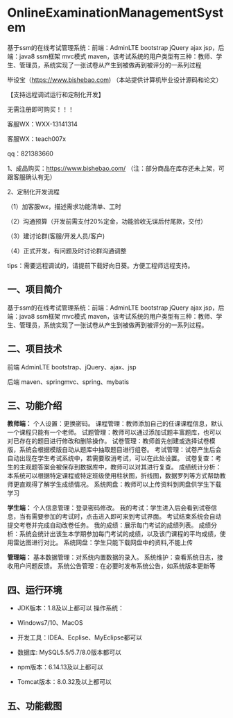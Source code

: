 # OnlineExaminationManagementSystem
 基于ssm的在线考试管理系统：前端：AdminLTE bootstrap jQuery ajax jsp，后端：java8 ssm框架 mvc模式 maven，该考试系统的用户类型有三种：教师、学生、管理员，系统实现了一张试卷从产生到被做再到被评分的一系列过程

毕设宝（https://www.bishebao.com) （本站提供计算机毕业设计源码和论文）

【支持远程调试运行和定制化开发】

无需注册即可购买！！！

客服WX：WXX-13141314

客服WX：teach007x

qq：821383660


1、成品购买：https://www.bishebao.com/ （注：部分商品在库存还未上架，可跟客服确认有无）

2、定制化开发流程

（1）加客服wx，描述需求功能清单、工时

（2）沟通预算（开发前需支付20%定金，功能验收无误后付尾款，交付）

（3）建讨论群(客服/开发人员/客户)

（4）正式开发，有问题及时讨论群沟通调整

tips：需要远程调试的，请提前下载好向日葵。方便工程师远程支持。
<h2>一、项目简介</h2>
基于ssm的在线考试管理系统：前端：AdminLTE bootstrap jQuery ajax jsp，后端：java8 ssm框架 mvc模式 maven，该考试系统的用户类型有三种：教师、学生、管理员，系统实现了一张试卷从产生到被做再到被评分的一系列过程。
<h2>二、项目技术</h2>
前端 AdminLTE bootstrap、jQuery、ajax、jsp

后端 maven、springmvc、spring、mybatis
<h2>三、功能介绍</h2>
<div class="markdown-heading" dir="auto">
<div class="markdown-heading" dir="auto">

<strong>教师端：</strong>
个人设置：更换密码。
课程管理：教师添加自己的任课课程信息，默认一个课程只能有一个老师。
试题管理：教师可以通过添加试题丰富题库，也可以对已存在的题目进行修改和删除操作。
试卷管理：教师首先创建或选择试卷模版，系统会根据模版自动从题库中抽取题目进行组卷。
考试管理：试卷产生后会自动出现在学生考试系统中，若需要取消考试，可以在此处设置。
试卷复查：考生的主观题答案会被保存到数据库中，教师可以对其进行复查。
成绩统计分析：本系统可以根据特定课程或特定班级使用柱状图，折线图，数据罗列等方式帮助教师更直观得了解学生成绩情况。
系统网盘：教师可以上传资料到网盘供学生下载学习

<strong>学生端：</strong>
个人信息管理：登录密码修改。
我的考试：学生进入后会看到试卷信息，当有需要参加的考试时，点击进入即可来到考试界面。 考试结束系统会自动提交考卷并完成自动改卷任务。
我的成绩：展示每门考试的成绩列表。
成绩分析：系统会统计出该生本学期参加每门考试的成绩，以及该门课程的平均成绩，使用雷达图进行对比。
系统网盘：学生只能下载网盘中的资料,不能上传

<strong>管理端：</strong>
基本数据管理：对系统内置数据的录入。
系统维护：查看系统日志，接收用户问题反馈。
系统公告管理：在必要时发布系统公告，如系统版本更新等

</div>
</div>
<h2>四、运行环境</h2>
<ul dir="auto">
 	<li>
<p dir="auto">JDK版本：1.8及以上都可以 操作系统：</p>
</li>
 	<li>
<p dir="auto">Windows7/10、MacOS</p>
</li>
 	<li>
<p dir="auto">开发工具：IDEA、Ecplise、MyEclipse都可以</p>
</li>
 	<li>
<p dir="auto">数据库: MySQL5.5/5.7/8.0版本都可以</p>
</li>
 	<li>
<p dir="auto">npm版本：6.14.13及以上都可以</p>
</li>
 	<li>
<p dir="auto">Tomcat版本：8.0.32及以上都可以</p>
</li>
</ul>
<h2>五、功能截图</h2>
<img class="aligncenter size-full wp-image" src="https://www.bishebao.com/wp-content/uploads/2024/07/基于ssm的在线考试管理系统/result/image_1_1.png" alt="" />
<img class="aligncenter size-full wp-image" src="https://www.bishebao.com/wp-content/uploads/2024/07/基于ssm的在线考试管理系统/result/image_2_2.png" alt="" />
<img class="aligncenter size-full wp-image" src="https://www.bishebao.com/wp-content/uploads/2024/07/基于ssm的在线考试管理系统/result/image_3_3.png" alt="" />
<img class="aligncenter size-full wp-image" src="https://www.bishebao.com/wp-content/uploads/2024/07/基于ssm的在线考试管理系统/result/image_4_4.png" alt="" />
<img class="aligncenter size-full wp-image" src="https://www.bishebao.com/wp-content/uploads/2024/07/基于ssm的在线考试管理系统/result/image_5_5.png" alt="" />
<img class="aligncenter size-full wp-image" src="https://www.bishebao.com/wp-content/uploads/2024/07/基于ssm的在线考试管理系统/result/image_6_6.png" alt="" />
<img class="aligncenter size-full wp-image" src="https://www.bishebao.com/wp-content/uploads/2024/07/基于ssm的在线考试管理系统/result/image_7_7.png" alt="" />
<img class="aligncenter size-full wp-image" src="https://www.bishebao.com/wp-content/uploads/2024/07/基于ssm的在线考试管理系统/result/image_8_8.png" alt="" />
<img class="aligncenter size-full wp-image" src="https://www.bishebao.com/wp-content/uploads/2024/07/基于ssm的在线考试管理系统/result/image_9_9.png" alt="" />